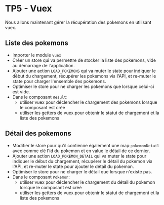 # TP5 - Vuex

Nous allons maintenant gérer la récupération des pokemons en utilisant vuex.

## Liste des pokemons
- Importer le module `vuex`
- Créer un store qui va permettre de stocker la liste des pokemons, vide au démarrage de l'application.
- Ajouter une action `LOAD_POKEMONS` qui va muter le state pour indiquer le début du chargement, récupérer les pokemons via l'API, et re-muter le state pour charger l'ensemble des pokemons.
- Optimiser le store pour ne charger les pokemons que lorsque celui-ci est vide.
- Dans le composant `Result`:
  - utiliser vuex pour déclencher le chargement des pokemons lorsque le composant est créé
  - utiliser les getters de vuex pour obtenir le statut de chargement et la liste des pokemons

## Détail des pokemons

- Modifier le store pour qu'il contienne également une map `pokemonDetail` avec comme clé l'id du pokemon et en value le détail de ce dernier.
- Ajouter une action `LOAD_POKEMON_DETAIL` qui va muter le state pour indiquer le début du chargement, récupérer le détail du pokemon via l'API, et re-muter le state pour ajouter le détail du pokemon.
- Optimiser le store pour ne charger le détail que lorsque n'existe pas.
- Dans le composant `Pokemon`:
  - utiliser vuex pour déclencher le chargement du détail du pokemon lorsque le composant est créé
  - utiliser les getters de vuex pour obtenir le statut de chargement et la liste des pokemons
